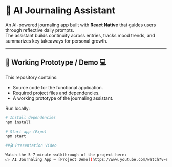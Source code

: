 # 📓 AI Journaling Assistant

An AI-powered journaling app built with **React Native** that guides users through reflective daily prompts.  
The assistant builds continuity across entries, tracks mood trends, and summarizes key takeaways for personal growth.  

---

## 🚀 Working Prototype / Demo 💻
This repository contains:  
- Source code for the functional application.  
- Required project files and dependencies.  
- A working prototype of the journaling assistant.

Run locally:
```bash
# Install dependencies
npm install

# Start app (Expo)
npm start

##🎬 Presentation Video

Watch the 5–7 minute walkthrough of the project here:
👉 AI Journaling App – [Project Demo](https://www.youtube.com/watch?v=BEo1OmsmeAM).


